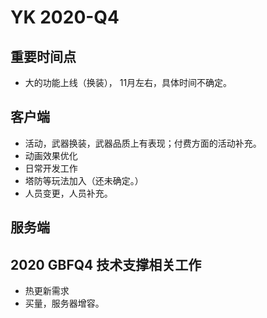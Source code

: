 # YK 2020-Q4

## 重要时间点

* 大的功能上线（换装）， 11月左右，具体时间不确定。


## 客户端

* 活动，武器换装，武器品质上有表现；付费方面的活动补充。
* 动画效果优化
* 日常开发工作
* 塔防等玩法加入（还未确定。）
* 人员变更，人员补充。

## 服务端

## 2020 GBFQ4 技术支撑相关工作

* 热更新需求
* 买量，服务器增容。
